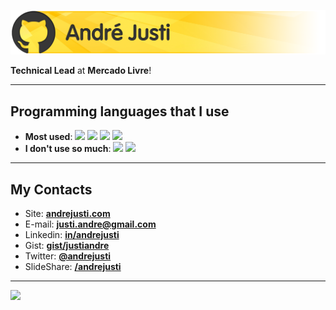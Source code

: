 ![André Justi](images/logo-github.png)

**Technical Lead** at **Mercado Livre**!

---

## Programming languages that I use

- **Most used**: ![](https://img.shields.io/badge/Golang-informational?style=flat-square&logo=go&logoColor=yellow&color=black) ![](https://img.shields.io/badge/Java-informational?style=flat-square&logo=java&logoColor=yellow&color=black) ![](https://img.shields.io/badge/Kotlin-informational?style=flat-square&logo=kotlin&logoColor=yellow&color=black) ![](https://img.shields.io/badge/JavaScript-informational?style=flat-square&logo=javascript&logoColor=yellow&color=black) 
- **I don't use so much**: ![](https://img.shields.io/badge/Python-informational?style=flat-square&logo=python&logoColor=yellow&color=black) ![](https://img.shields.io/badge/ShellScript-informational?style=flat-square&logo=shell&logoColor=yellow&color=black) 

---

## My Contacts

- Site: [**andrejusti.com**](http://andrejusti.com/)
- E-mail: [**justi.andre@gmail.com**](mailto:justi.andre@gmail.com)
- Linkedin: [**in/andrejusti**](https://www.linkedin.com/in/andrejusti/)
- Gist: [**gist/justiandre**](https://gist.github.com/justiandre)
- Twitter: [**@andrejusti**](https://twitter.com/andrejusti)
- SlideShare: [**/andrejusti**](https://www.slideshare.net/AndrJusti)

---

![](https://komarev.com/ghpvc/?username=justiandre&color=yellow&style=flat)
